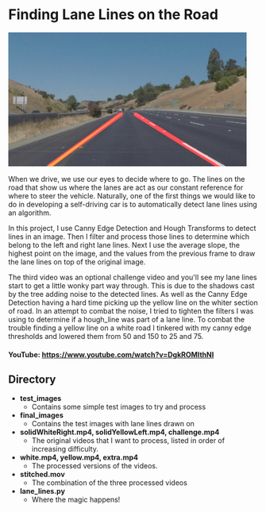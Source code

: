 # **Finding Lane Lines on the Road**

<img src="final_images/final_solidYellowCurve2.jpg" width="480" alt="Weighted Image" />

When we drive, we use our eyes to decide where to go.  The lines on the road that show us where the lanes are act as our constant reference for where to steer the vehicle.  Naturally, one of the first things we would like to do in developing a self-driving car is to automatically detect lane lines using an algorithm.

In this project, I use Canny Edge Detection and Hough Transforms to detect lines in an image. Then I filter and process those lines to determine which belong to the left and right lane lines. Next I use the average slope, the highest point on the image, and the values from the previous frame to draw the lane lines on top of the original image.

The third video was an optional challenge video and you'll see my lane lines start to get a little wonky part way through. This is due to the shadows cast by the tree adding noise to the detected lines. As well as the Canny Edge Detection having a hard time picking up the yellow line on the whiter section of road. In an attempt to combat the noise, I tried to tighten the filters I was using to determine if a hough_line was part of a lane line. To combat the trouble finding a yellow line on a white road I tinkered with my canny edge thresholds and lowered them from 50 and 150 to 25 and 75.

#### **YouTube:** https://www.youtube.com/watch?v=DgkROMIthNI

## **Directory**
- **test_images**
  - Contains some simple test images to try and process
- **final_images**
  - Contains the test images with lane lines drawn on
- **solidWhiteRight.mp4, solidYellowLeft.mp4, challenge.mp4**
  - The original videos that I want to process, listed in order of increasing difficulty.
- **white.mp4, yellow.mp4, extra.mp4**
  - The processed versions of the videos.
- **stitched.mov**
  - The combination of the three processed videos
- **lane_lines.py**
  - Where the magic happens!
